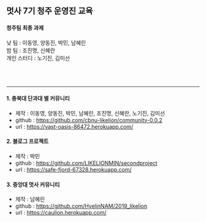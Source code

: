 ## 멋사 7기 청주 운영진 교육
#### 청주팀 최종 과제

<div>
  <div class="pull-right">
    낮 팀 : 이동영, 양동진, 박민, 남혜린<br>
    밤 팀 : 조진명, 신혜란<br>
    개인 스터디 : 노기진, 김미선
  </div>
</div><br><br><br>

***

#### 1. 충북대 단과대 별 커뮤니티
  - 제작 : 이동영, 양동진, 박민, 남혜린, 조진명, 신혜란, 노기진, 김미선
  - github : https://github.com/cbnu-likelion/community-0.0.2
  - url : https://vast-oasis-86472.herokuapp.com/

#### 2. 블로그 프로젝트
  - 제작 : 박민
  - github : https://github.com/LIKELIONMIN/secondproject
  - url : https://safe-fjord-67328.herokuapp.com/

#### 3. 중앙대 멋사 커뮤니티
  - 제작 : 남혜린
  - github : https://github.com/HyelinNAM/2019_likelion
  - url : https://caulion.herokuapp.com/

  